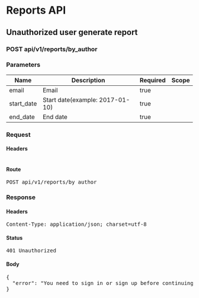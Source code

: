 # Reports API

## Unauthorized user generate report

### POST api/v1/reports/by_author

### Parameters

| Name | Description | Required | Scope |
|------|-------------|----------|-------|
| email | Email | true |  |
| start_date | Start date(example: 2017-01-10) | true |  |
| end_date | End date | true |  |

### Request

#### Headers

<pre></pre>

#### Route

<pre>POST api/v1/reports/by_author</pre>

### Response

#### Headers

<pre>Content-Type: application/json; charset=utf-8</pre>

#### Status

<pre>401 Unauthorized</pre>

#### Body

<pre>{
  "error": "You need to sign in or sign up before continuing."
}</pre>
